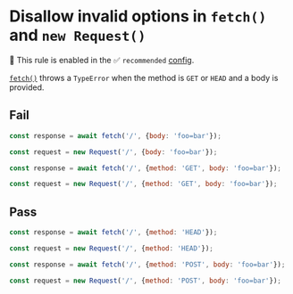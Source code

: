 # Disallow invalid options in `fetch()` and `new Request()`

💼 This rule is enabled in the ✅ `recommended` [config](https://github.com/sindresorhus/eslint-plugin-unicorn#preset-configs).

<!-- end auto-generated rule header -->
<!-- Do not manually modify this header. Run: `npm run fix:eslint-docs` -->

[`fetch()`](https://developer.mozilla.org/en-US/docs/Web/API/fetch) throws a `TypeError` when the method is `GET` or `HEAD` and a body is provided.

## Fail

```js
const response = await fetch('/', {body: 'foo=bar'});
```

```js
const request = new Request('/', {body: 'foo=bar'});
```

```js
const response = await fetch('/', {method: 'GET', body: 'foo=bar'});
```

```js
const request = new Request('/', {method: 'GET', body: 'foo=bar'});
```

## Pass

```js
const response = await fetch('/', {method: 'HEAD'});
```

```js
const request = new Request('/', {method: 'HEAD'});
```

```js
const response = await fetch('/', {method: 'POST', body: 'foo=bar'});
```

```js
const request = new Request('/', {method: 'POST', body: 'foo=bar'});
```
